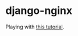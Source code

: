 # django-nginx

Playing with [this tutorial](https://www.digitalocean.com/community/tutorials/how-to-set-up-django-with-postgres-nginx-and-gunicorn-on-ubuntu-16-04). 
